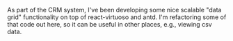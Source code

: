 As part of the CRM system, I've been developing some nice
scalable "data grid" functionality on top of react-virtuoso
and antd.  I'm refactoring some of that code out here, so it
can be useful in other places, e.g., viewing csv data.